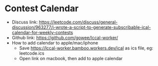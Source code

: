 # Contest Calendar

- Discuss link: https://leetcode.com/discuss/general-discussion/963277/i-wrote-a-script-to-generate-subscribable-ical-calendar-for-weekly-contests
- Github link: https://github.com/gowee/lccal-worker/
- How to add calendar to apple/mac/iphone
    - Save https://lccal-worker.bamboo.workers.dev/ical as ics file, eg: leetcode.ics
    - Open link on macbook, then add to apple calendar